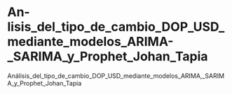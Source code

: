 # An-lisis_del_tipo_de_cambio_DOP_USD_mediante_modelos_ARIMA-_SARIMA_y_Prophet_Johan_Tapia
Análisis_del_tipo_de_cambio_DOP_USD_mediante_modelos_ARIMA,_SARIMA_y_Prophet_Johan_Tapia
